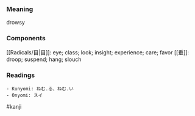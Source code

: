 ### Meaning

drowsy

### Components

[[Radicals/目|目]]: eye; class; look; insight; experience; care; favor [[垂]]: droop; suspend; hang; slouch

### Readings

```
- Kunyomi: ねむ.る、ねむ.い
- Onyomi: スイ
```

#kanji